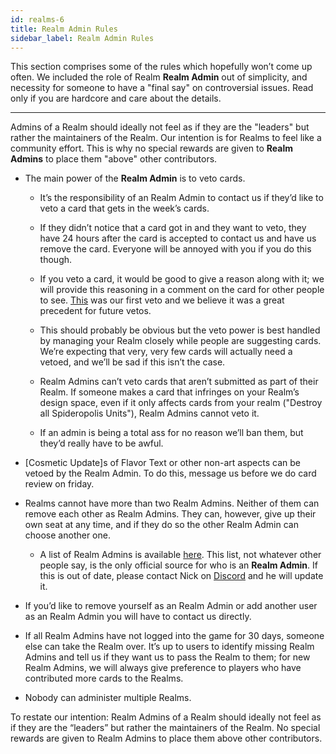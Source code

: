 ```yaml
---
id: realms-6
title: Realm Admin Rules
sidebar_label: Realm Admin Rules
---
```


This section comprises some of the rules which hopefully won’t come up often. We included the role of Realm **Realm Admin** out of simplicity, and necessity for someone to have a "final say" on controversial issues. Read only if you are hardcore and care about the details.

---

Admins of a Realm should ideally not feel as if they are the "leaders" but rather the maintainers of the Realm. Our intention is for Realms to feel like a community effort. This is why no special rewards are given to **Realm Admins** to place them "above" other contributors.

- The main power of the **Realm Admin** is to veto cards.

  - It’s the responsibility of an Realm Admin to contact us if they’d like to veto a card that gets in the week’s cards.

  - If they didn’t notice that a card got in and they want to veto, they have 24 hours after the card is accepted to contact us and have us remove the card. Everyone will be annoyed with you if you do this though.

  - If you veto a card, it would be good to give a reason along with it; we will provide this reasoning in a comment on the card for other people to see. [This](https://old.reddit.com/r/collectivecg/comments/d2jw21/card_n3on_shenlong/ezwnpqs/) was our first veto and we believe it was a great precedent for future vetos.

  - This should probably be obvious but the veto power is best handled by managing your Realm closely while people are suggesting cards. We’re expecting that very, very few cards will actually need a vetoed, and we’ll be sad if this isn’t the case.

  - Realm Admins can’t veto cards that aren’t submitted as part of their Realm. If someone makes a card that infringes on your Realm’s design space, even if it only affects cards from your realm ("Destroy all Spideropolis Units"), Realm Admins cannot veto it.

  - If an admin is being a total ass for no reason we’ll ban them, but they’d really have to be awful.

- [Cosmetic Update]s of Flavor Text or other non-art aspects can be vetoed by the Realm Admin. To do this, message us before we do card review on friday.

- Realms cannot have more than two Realm Admins. Neither of them can remove each other as Realm Admins. They can, however, give up their own seat at any time, and if they do so the other Realm Admin can choose another one.

  - A list of Realm Admins is available [here](https://docs.google.com/spreadsheets/d/11p9p5MK28z7R7pH1aPVxaHwOvhCmjpxxka1ydURSaH8/edit#gid=0). This list, not whatever other people say, is the only official source for who is an **Realm Admin**. If this is out of date, please contact Nick on [Discord](https://discord.gg/C8fTNVt) and he will update it.

* If you’d like to remove yourself as an Realm Admin or add another user as an Realm Admin you will have to contact us directly.

* If all Realm Admins have not logged into the game for 30 days, someone else can take the Realm over. It’s up to users to identify missing Realm Admins and tell us if they want us to pass the Realm to them; for new Realm Admins, we will always give preference to players who have contributed more cards to the Realms.

* Nobody can administer multiple Realms.

To restate our intention: Realm Admins of a Realm should ideally not feel as if they are the “leaders” but rather the maintainers of the Realm. No special rewards are given to Realm Admins to place them above other contributors.
